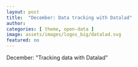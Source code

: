 ```yaml
---
layout: post
title:  "December: Data tracking with Datalad"
author: 
categories: [ theme, open-data ]
image: assets/images/logos_big/datalad.svg
featured: no
---
```

<!--- This first line will be displayed on the landing page with the Post title--->
December: "Tracking data with Datalad"